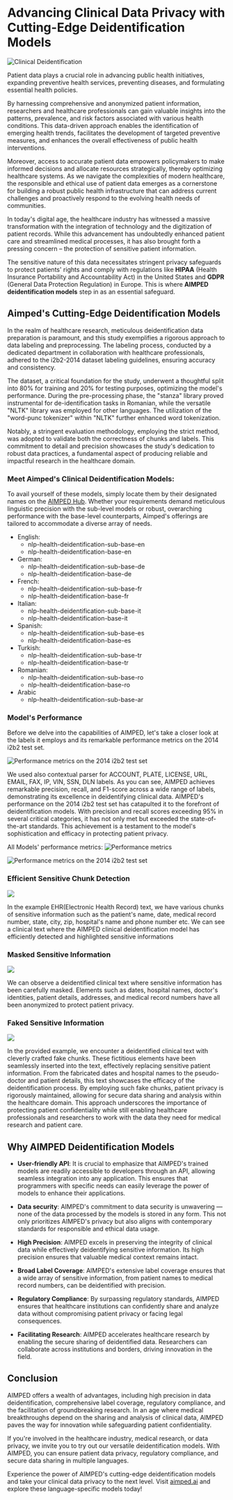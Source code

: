 # Advancing Clinical Data Privacy with Cutting-Edge Deidentification Models

![Clinical Deidentification](media_files/advancing-clinical-data-privacy-with-cutting-edge-deidentification-models/baslik.png)

Patient data plays a crucial role in advancing public health initiatives, expanding preventive health services, preventing diseases, and formulating essential health policies.

By harnessing comprehensive and anonymized patient information, researchers and healthcare professionals can gain valuable insights into the patterns, prevalence, and risk factors associated with various health conditions. This data-driven approach enables the identification of emerging health trends, facilitates the development of targeted preventive measures, and enhances the overall effectiveness of public health interventions. 

Moreover, access to accurate patient data empowers policymakers to make informed decisions and allocate resources strategically, thereby optimizing healthcare systems. As we navigate the complexities of modern healthcare, the responsible and ethical use of patient data emerges as a cornerstone for building a robust public health infrastructure that can address current challenges and proactively respond to the evolving health needs of communities.

In today's digital age, the healthcare industry has witnessed a massive transformation with the integration of technology and the digitization of patient records. While this advancement has undoubtedly enhanced patient care and streamlined medical processes, it has also brought forth a pressing concern – the protection of sensitive patient information. 

The sensitive nature of this data necessitates stringent privacy safeguards to protect patients' rights and comply with regulations like **HIPAA** (Health Insurance Portability and Accountability Act) in the United States and **GDPR** (General Data Protection Regulation) in Europe. This is where **AIMPED deidentification models** step in as an essential safeguard.

## Aimped's Cutting-Edge Deidentification Models

In the realm of healthcare research, meticulous deidentification data preparation is paramount, and this study exemplifies a rigorous approach to data labeling and preprocessing. The labeling process, conducted by a dedicated department in collaboration with healthcare professionals, adhered to the i2b2-2014 dataset labeling guidelines, ensuring accuracy and consistency. 

The dataset, a critical foundation for the study, underwent a thoughtful split into 80% for training and 20% for testing purposes, optimizing the model's performance. During the pre-processing phase, the "stanza" library proved instrumental for de-identification tasks in Romanian, while the versatile "NLTK" library was employed for other languages. The utilization of the "word-punc tokenizer" within "NLTK" further enhanced word tokenization. 

Notably, a stringent evaluation methodology, employing the strict method, was adopted to validate both the correctness of chunks and labels. This commitment to detail and precision showcases the study's dedication to robust data practices, a fundamental aspect of producing reliable and impactful research in the healthcare domain.

### Meet Aimped's Clinical Deidentification Models:

To avail yourself of these models, simply locate them by their designated names on the [AIMPED Hub](https://aimped.ai/models). Whether your requirements demand meticulous linguistic precision with the sub-level models or robust, overarching performance with the base-level counterparts, Aimped's offerings are tailored to accommodate a diverse array of needs.

- English:
    - nlp-health-deidentification-sub-base-en
    - nlp-health-deidentification-base-en
- German:
    - nlp-health-deidentification-sub-base-de
    - nlp-health-deidentification-base-de
- French:
    - nlp-health-deidentification-sub-base-fr
    - nlp-health-deidentification-base-fr
- Italian:
    - nlp-health-deidentification-sub-base-it
    - nlp-health-deidentification-base-it
- Spanish:
    - nlp-health-deidentification-sub-base-es
    - nlp-health-deidentification-base-es
- Turkish:
    - nlp-health-deidentification-sub-base-tr
    - nlp-health-deidentification-base-tr
- Romanian:
    - nlp-health-deidentification-sub-base-ro
    - nlp-health-deidentification-base-ro
- Arabic
    - nlp-health-deidentification-sub-base-ar

### Model's Performance

Before we delve into the capabilities of AIMPED, let's take a closer look at the labels it employs and its remarkable performance metrics on the 2014 i2b2 test set.

![Performance metrics on the 2014 i2b2 test set](media_files/advancing-clinical-data-privacy-with-cutting-edge-deidentification-models/models-performance.png)

We used also contextual parser for ACCOUNT, PLATE, LICENSE, URL, EMAIL, FAX, IP, VIN, SSN, DLN labels. As you can see, AIMPED achieves remarkable precision, recall, and F1-score across a wide range of labels, demonstrating its excellence in deidentifying clinical data. AIMPED's performance on the 2014 i2b2 test set has catapulted it to the forefront of deidentification models. With precision and recall scores exceeding 95% in several critical categories, it has not only met but exceeded the state-of-the-art standards. This achievement is a testament to the model's sophistication and efficacy in protecting patient privacy.

All Models' performance metrics:
![Performance metrics](media_files/advancing-clinical-data-privacy-with-cutting-edge-deidentification-models/models-performance1.png)

![Performance metrics on the 2014 i2b2 test set](media_files/advancing-clinical-data-privacy-with-cutting-edge-deidentification-models/models-performance2.png)


### Efficient Sensitive Chunk Detection

![](media_files/advancing-clinical-data-privacy-with-cutting-edge-deidentification-models/highlighted-chunks.png)

In the example EHR(Electronic Health Record) text, we have various chunks of sensitive information such as the patient's name, date, medical record number, state, city, zip, hospital's name and phone number etc. We can see a clinical text where the AIMPED clinical deidentification model has efficiently detected and highlighted sensitive informations

### Masked Sensitive Information

![](media_files/advancing-clinical-data-privacy-with-cutting-edge-deidentification-models/masked-chunks.png)

We can observe a deidentified clinical text where sensitive information has been carefully masked. Elements such as dates, hospital names, doctor's identities, patient details, addresses, and medical record numbers have all been anonymized to protect patient privacy.


### Faked Sensitive Information

![](media_files/advancing-clinical-data-privacy-with-cutting-edge-deidentification-models/faked-chunk.png)

In the provided example, we encounter a deidentified clinical text with cleverly crafted fake chunks. These fictitious elements have been seamlessly inserted into the text, effectively replacing sensitive patient information. From the fabricated dates and hospital names to the pseudo-doctor and patient details, this text showcases the efficacy of the deidentification process. By employing such fake chunks, patient privacy is rigorously maintained, allowing for secure data sharing and analysis within the healthcare domain. This approach underscores the importance of protecting patient confidentiality while still enabling healthcare professionals and researchers to work with the data they need for medical research and patient care.

## Why AIMPED Deidentification Models

- **User-friendly API**: It is crucial to emphasize that AIMPED's trained models are readily accessible to developers through an API, allowing seamless integration into any application. This ensures that programmers with specific needs can easily leverage the power of models to enhance their applications. 

- **Data security**: AIMPED's commitment to data security is unwavering — none of the data processed by the models is stored in any form. This not only prioritizes AIMPED's privacy but also aligns with contemporary standards for responsible and ethical data usage. 

- **High Precision**: AIMPED excels in preserving the integrity of clinical data while effectively deidentifying sensitive information. Its high precision ensures that valuable medical context remains intact.

- **Broad Label Coverage**: AIMPED's extensive label coverage ensures that a wide array of sensitive information, from patient names to medical record numbers, can be deidentified with precision.

- **Regulatory Compliance**: By surpassing regulatory standards, AIMPED ensures that healthcare institutions can confidently share and analyze data without compromising patient privacy or facing legal consequences.

- **Facilitating Research**: AIMPED accelerates healthcare research by enabling the secure sharing of deidentified data. Researchers can collaborate across institutions and borders, driving innovation in the field.


## Conclusion

AIMPED offers a wealth of advantages, including high precision in data deidentification, comprehensive label coverage, regulatory compliance, and the facilitation of groundbreaking research. In an age where medical breakthroughs depend on the sharing and analysis of clinical data, AIMPED paves the way for innovation while safeguarding patient confidentiality.

If you're involved in the healthcare industry, medical research, or data privacy, we invite you to try out our versatile deidentification models. With AIMPED, you can ensure patient data privacy, regulatory compliance, and secure data sharing in multiple languages.

Experience the power of AIMPED's cutting-edge deidentification models and take your clinical data privacy to the next level. Visit [aimped.ai](https://aimped.ai/models) and explore these language-specific models today!
 